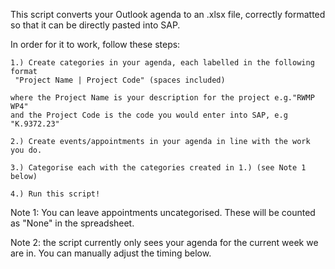 This script converts your Outlook agenda to an .xlsx file, correctly formatted
so that it can be directly pasted into SAP.

In order for it to work, follow these steps:

    1.) Create categories in your agenda, each labelled in the following format
     "Project Name | Project Code" (spaces included)
	 
    where the Project Name is your description for the project e.g."RWMP WP4" 
    and the Project Code is the code you would enter into SAP, e.g "K.9372.23"
	
    2.) Create events/appointments in your agenda in line with the work you do.
	
    3.) Categorise each with the categories created in 1.) (see Note 1 below)
	
    4.) Run this script!


Note 1: You can leave appointments uncategorised. These will be counted as "None"
in the spreadsheet.

Note 2: the script currently only sees your agenda for the current week we are in.
You can manually adjust the timing below.
